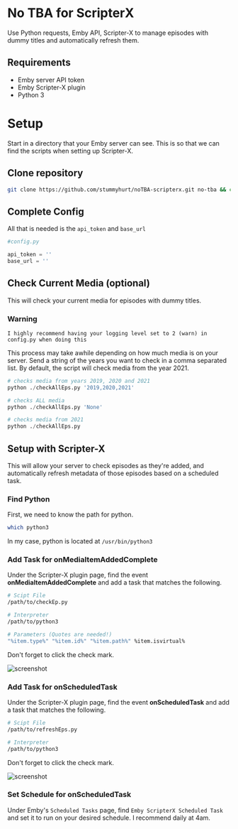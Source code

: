 # No TBA for ScripterX

Use Python requests, Emby API, Scripter-X to manage episodes with dummy titles and automatically refresh them.

## Requirements

* Emby server API token
* Emby Scripter-X plugin
* Python 3

# Setup

Start in a directory that your Emby server can see. This is so that we can find the scripts when setting up Scripter-X.

## Clone repository

```bash
git clone https://github.com/stummyhurt/noTBA-scripterx.git no-tba && cd no-tba
```

## Complete Config

All that is needed is the `api_token` and `base_url`

```python
#config.py

api_token = ''
base_url = ''
```

## Check Current Media (optional)

This will check your current media for episodes with dummy titles.

### **Warning**
```
I highly recommend having your logging level set to 2 (warn) in config.py when doing this
```

This process may take awhile depending on how much media is on your server. Send a string of the years you want to check in a comma separated list. By default, the script will check media from the year 2021.

```python 
# checks media from years 2019, 2020 and 2021
python ./checkAllEps.py '2019,2020,2021'

# checks ALL media
python ./checkAllEps.py 'None'

# checks media from 2021
python ./checkAllEps.py
```

## Setup with Scripter-X

This will allow your server to check episodes as they're added, and automatically refresh metadata of those episodes based on a scheduled task.

### Find Python

First, we need to know the path for python.

```bash
which python3
```

In my case, python is located at `/usr/bin/python3`

### Add Task for onMediaItemAddedComplete

Under the Scripter-X plugin page, find the event **onMediaItemAddedComplete** and add a task that matches the following.

```bash
# Scipt File
/path/to/checkEp.py

# Interpreter
/path/to/python3

# Parameters (Quotes are needed!)
"%item.type%" "%item.id%" "%item.path%" %item.isvirtual%
```
Don't forget to click the check mark.

![screenshot](https://i.imgur.com/OSZpTmv.png)

### Add Task for onScheduledTask

Under the Scripter-X plugin page, find the event **onScheduledTask** and add a task that matches the following.

```bash
# Scipt File
/path/to/refreshEps.py

# Interpreter
/path/to/python3
```
Don't forget to click the check mark.

![screenshot](https://i.imgur.com/aqgIy78.png)

### Set Schedule for onScheduledTask

Under Emby's `Scheduled Tasks` page, find `Emby ScripterX Scheduled Task` and set it to run on your desired schedule. I recommend daily at 4am.